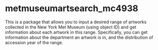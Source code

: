 # metmuseumartsearch_mc4938
This is a package that allows you to input a desired range of artworks collected in the New York Met Museum (using object ID) and get information about each artwork in this range. Specifically, you can get information about the department an artwork is in, and the distribution of accession year of the range.
